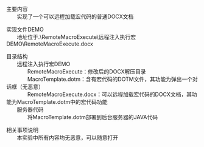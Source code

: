 主要内容<br>
&nbsp;&nbsp; &nbsp; &nbsp;  实现了一个可以远程加载宏代码的普通DOCX文档

实现文件DEMO<br>
&nbsp;&nbsp; &nbsp; &nbsp;     地址位于.\RemoteMacroExecute\远程注入执行宏DEMO\RemoteMacroExecute.docx
    
目录结构<br>
&nbsp;&nbsp; &nbsp; &nbsp;     远程注入执行宏DEMO<br>
 &nbsp;&nbsp; &nbsp; &nbsp; &nbsp;&nbsp; &nbsp; &nbsp;        RemoteMacroExecute：修改后的DOCX解压目录<br>
&nbsp;&nbsp; &nbsp; &nbsp; &nbsp;&nbsp; &nbsp; &nbsp;         MacroTemplate.dotm：含有宏代码的DOTM文件，其功能为弹出一个对话框（无恶意）<br>
&nbsp;&nbsp; &nbsp; &nbsp; &nbsp;&nbsp; &nbsp; &nbsp;         RemoteMacroExecute.docx：可以远程加载宏代码的DOCX文档，其功能为MacroTemplate.dotm中的宏代码功能<br>
    &nbsp;&nbsp; &nbsp; &nbsp; 服务器代码<br>
&nbsp;&nbsp; &nbsp; &nbsp; &nbsp;&nbsp; &nbsp; &nbsp;         将MacroTemplate.dotm部署到后台服务器的JAVA代码<br>

相关事项说明<br>
&nbsp;&nbsp; &nbsp; &nbsp;     本实验中所有内容均无恶意，可以随意打开

